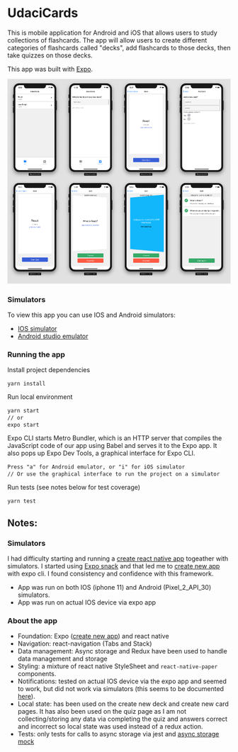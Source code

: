 # UdaciCards

This is mobile application for Android and iOS that allows users to study collections of flashcards. The app will allow users to create different categories of flashcards called "decks", add flashcards to those decks, then take quizzes on those decks.

This app was built with [Expo](https://docs.expo.io/get-started/create-a-new-app/).

![UdaciCards](docs/static/udaciCards-app.png)

### Simulators

To view this app you can use IOS and Android simulators:

- [IOS simulator](https://docs.expo.io/workflow/ios-simulator/)
- [Android studio emulator](https://docs.expo.io/workflow/android-studio-emulator/)

### Running the app

Install project dependencies 
```
yarn install
```

Run local environment 
```
yarn start
// or 
expo start
```

Expo CLI starts Metro Bundler, which is an HTTP server that compiles the JavaScript code of our app using Babel and serves it to the Expo app. It also pops up Expo Dev Tools, a graphical interface for Expo CLI.

```
Press "a" for Android emulator, or "i" for iOS simulator
// Or use the graphical interface to run the project on a simulator
```

Run tests (see notes below for test coverage)
```
yarn test
```

## Notes:

### Simulators
I had difficulty starting and running a [create react native app](https://github.com/expo/create-react-native-app) togeather with simulators. I started using [Expo snack](https://snack.expo.io/) and that led me to [create new app](https://docs.expo.io/get-started/create-a-new-app/) with expo cli. I found consistency and confidence with this framework.

- App was run on both IOS (iphone 11) and Android (Pixel_2_API_30) simulators.
- App was run on actual IOS device via expo app 

### About the app

- Foundation: Expo ([create new app](https://docs.expo.io/get-started/create-a-new-app/)) and react native
- Navigation: react-navigation (Tabs and Stack)
- Data management: Async storage and Redux have been used to handle data management and storage
- Styling: a mixture of react native StyleSheet and `react-native-paper` components.
- Notifications: tested on actual IOS device via the expo app and seemed to work, but did not work via simulators (this seems to be documented [here](https://docs.expo.io/versions/latest/sdk/notifications/)).
- Local state: has been used on the create new deck and create new card pages. It has also been used on the quiz page as I am not collecting/storing any data via completing the quiz and answers correct and incorrect so local state was used instead of a redux action.
- Tests: only tests for calls to async storage via jest and [async storage mock](https://react-native-community.github.io/async-storage/docs/advanced/jest)
